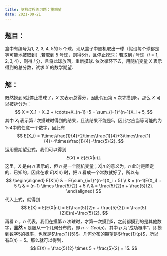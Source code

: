 ```yaml
---
title: 随机过程练习题：重期望
date: 2021-09-21
---
```




## 题目：

盒中有编号为1, 2, 3, 4, 5的 5 个球，现从盒子中随机取出一球（假设每个球都是等可能地被取到）.若取到 5 号球，则得5分，且停止摸球；若取到 $i$ 号球（$i = 1, 2, 3, 4$），则得 $i$ 分，且将此球放回，重新摸球. 依次循环下去，用随机变量 $X$ 表示得到的总分数，试求 $X$ 的数学期望.



## 解：

既然摸到5就停止摸球了，$X$ 又表示总得分，因此假设第 $n$ 次才摸到5，那么 $X$ 可以被拆分为：
$$
X = X_1 + X_2 + \cdots+X_{n-1}+5 = \sum_{i=1}^{n-1}X_i + 5,
$$
其中 $X_i$ 表示第 $i$ 次摸球时得到的结果，且该结果不能是5，因此它应当等可能的为1~4中的任意一个数字，因此有
$$
E(X_i) = 1\times\frac{1}{4}+2\times\frac{1}{4}+3\times\frac{1}{4}+4\times\frac{1}{4}=\frac{5}{2}.
$$
运用重期望公式，我们可以得到
$$
E(X) = E[E(X|n)].
$$
这里，$X$ 是由 $n$ 表示的，但 $n$ 是一个随机变量；$X|n$ 的意义为，$n$ 此时是固定的、已知的，因此在求 $E(X|n)$ 时，把 $n$ 看成一个常数就好了，所以有
$$
\begin{aligned}
E(X|n)
 & = E(\sum_{i=1}^{n-1}X_i + 5) \\
 & = (n-1)E(X_i) + 5 \\
 & = (n-1) \times \frac{5}{2} + 5 \\
 & = \frac{5}{2}n + \frac{5}{2}.
\end{aligned}
$$
代入上式，就得到
$$
E(X) = E[E(X|n)] = E(\frac{5}{2}n + \frac{5}{2}) = \frac{5}{2}E(n)+\frac{5}{2}.
$$
再看 $n$ ，$n$ 代表，我们在摸第 $n$ 次球时，才第一次摸到5，之前都摸到的是其他数字，**显然** $n$ 是服从一个几何分布的，即 $n\sim Geo(p)$，其中 $p$ 为“成功概率”，即摸到数字5的概率，也就是$\frac{1}{5}$。几何分布的期望是$\frac{1}{p}$，所以有$E(n) = 5$。那么就可以得到，
$$
E(X) = \frac{5}{2} \times 5 + \frac{5}{2} = 15.
$$
